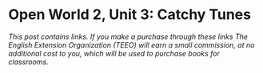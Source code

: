

# Open World 2, Unit 3: Catchy Tunes
*This post contains links. If you make a purchase through these links The English Extension Organization (TEEO) will earn a small commission, at no additional cost to you, which will be used to purchase books for classrooms.*



<!--stackedit_data:
eyJoaXN0b3J5IjpbNDYyODA0OTYwXX0=
-->